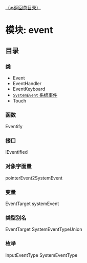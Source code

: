 [（🔙返回总目录）](目录_Api总目录.md "CocosCreator API") 
# 模块: event
## 目录
### 类
* Event
* EventHandler
* EventKeyboard
* [`SystemEvent` 系统事件](Event_Class_SystemEvent.md "系统事件" )
* Touch

### 函数
Eventify

### 接口
IEventified

### 对象字面量
pointerEvent2SystemEvent

### 变量
EventTarget
systemEvent

### 类型别名
EventTarget
SystemEventTypeUnion

### 枚举
InputEventType
SystemEventType
